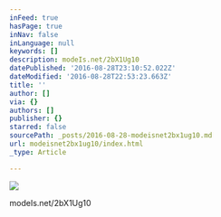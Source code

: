 ```yaml
---
inFeed: true
hasPage: true
inNav: false
inLanguage: null
keywords: []
description: modeIs.net/2bX1Ug10
datePublished: '2016-08-28T23:10:52.022Z'
dateModified: '2016-08-28T22:53:23.663Z'
title: ''
author: []
via: {}
authors: []
publisher: {}
starred: false
sourcePath: _posts/2016-08-28-modeisnet2bx1ug10.md
url: modeisnet2bx1ug10/index.html
_type: Article

---
```

![](https://the-grid-user-content.s3-us-west-2.amazonaws.com/136731dc-3cd3-4e0d-88ec-f988dbde7cba.jpg)

modeIs.net/2bX1Ug10